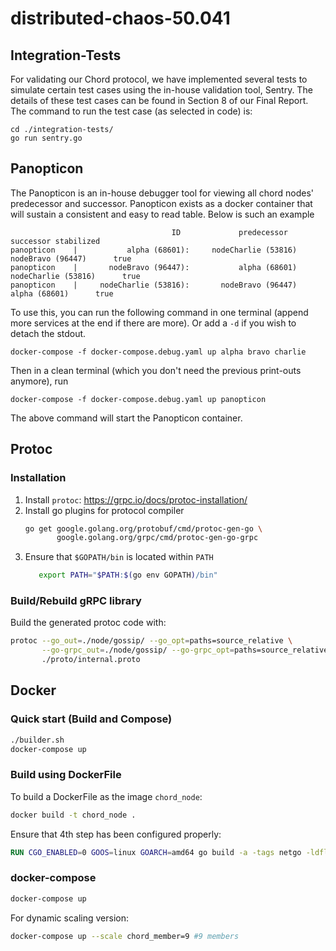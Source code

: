 # distributed-chaos-50.041

## Integration-Tests
For validating our Chord protocol, we have implemented several tests to simulate certain test cases using the in-house validation tool, Sentry. The details of these test cases can be found in Section 8 of our Final Report. The command to run the test case (as selected in code) is: 
```
cd ./integration-tests/
go run sentry.go
```

## Panopticon
The Panopticon is an in-house debugger tool for viewing all chord nodes' predecessor and successor. Panopticon exists as a docker container that will sustain a consistent and easy to read table. Below is such an example 
 ```
                                     ID             predecessor               successor stabilized
panopticon    |           alpha (68601):     nodeCharlie (53816)       nodeBravo (96447)      true
panopticon    |       nodeBravo (96447):           alpha (68601)     nodeCharlie (53816)      true
panopticon    |     nodeCharlie (53816):       nodeBravo (96447)           alpha (68601)      true
```

To use this, you can run the following command in one terminal (append more services at the end if there are more). Or add a `-d` if you wish to detach the stdout.
```
docker-compose -f docker-compose.debug.yaml up alpha bravo charlie
```
Then in a clean terminal (which you don't need the previous print-outs anymore), run
```
docker-compose -f docker-compose.debug.yaml up panopticon
```
The above command will start the Panopticon container.  

## Protoc

### Installation
1. Install `protoc`: https://grpc.io/docs/protoc-installation/
2. Install go plugins for protocol compiler
    ```bash
    go get google.golang.org/protobuf/cmd/protoc-gen-go \
           google.golang.org/grpc/cmd/protoc-gen-go-grpc
    ```
3. Ensure that `$GOPATH/bin` is located within `PATH`
    ```bash
       export PATH="$PATH:$(go env GOPATH)/bin"
    ```

### Build/Rebuild gRPC library
Build the generated protoc code with:
```bash
protoc --go_out=./node/gossip/ --go_opt=paths=source_relative \
       --go-grpc_out=./node/gossip/ --go-grpc_opt=paths=source_relative \
       ./proto/internal.proto
```

<!--- 
for archiving
```bash
 protoc --go_out=plugins=gossip:../basic --go_opt=paths=source_relative basic.proto 
```
-->

## Docker

### Quick start (Build and Compose)
```bash
./builder.sh
docker-compose up
```

### Build using DockerFile
To build a DockerFile as the image `chord_node`:
```bash
docker build -t chord_node .
```

Ensure that 4th step has been configured properly:
```dockerfile
RUN CGO_ENABLED=0 GOOS=linux GOARCH=amd64 go build -a -tags netgo -ldflags '-w' -o node_exec <file with main function>
```

### docker-compose
```bash
docker-compose up
```

For dynamic scaling version:
```bash
docker-compose up --scale chord_member=9 #9 members

```
